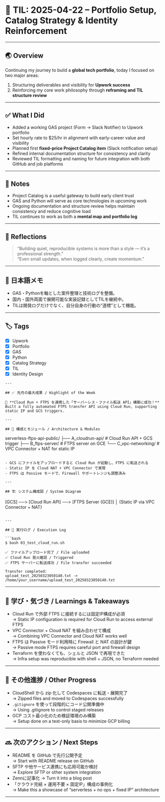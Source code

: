 # 📘 TIL: 2025-04-22 – Portfolio Setup, Catalog Strategy & Identity Reinforcement

---

## 🌏 Overview

Continuing my journey to build a **global tech portfolio**, today I focused on two major areas:
1. Structuring deliverables and visibility for **Upwork success**
2. Reinforcing my core work philosophy through **reframing and TIL structure review**

---

## ✅ What I Did

- Added a working GAS project (Form → Slack Notifier) to Upwork portfolio  
- Set hourly rate to $25/hr in alignment with early-career value and visibility  
- Planned first **fixed-price Project Catalog item** (Slack notification setup)  
- Refined internal documentation structure for consistency and clarity  
- Reviewed TIL formatting and naming for future integration with both GitHub and job platforms

---

## 🧠 Notes

- Project Catalog is a useful gateway to build early client trust  
- GAS and Python will serve as core technologies in upcoming work  
- Ongoing documentation and structure review helps maintain consistency and reduce cognitive load  
- TIL continues to work as both a **mental map and portfolio log**

---

## 💬 Reflections

> “Building quiet, reproducible systems is more than a style — it’s a professional strength.”  
> “Even small updates, when logged clearly, create momentum.”

---

## 📝 日本語メモ

- GAS・Pythonを軸とした案件整理と技術ログを整備。  
- 国内・国外両面で展開可能な実装記録としてTILを継続中。  
- TILは開発ログだけでなく、自分自身の行動の“道標”として機能。

---

## 🏷️ Tags  
- [x] Upwork  
- [x] Portfolio  
- [x] GAS  
- [x] Python  
- [x] Catalog Strategy  
- [x] TIL  
- [x] Identity Design  
```
---

## ✅ 先月の最大成果 / Highlight of the Week

🚀 **Cloud Run + FTPS を連携した「サーバーレス・ファイル転送 API」構築に成功！**  
Built a fully automated FTPS transfer API using Cloud Run, supporting static IP and GCS triggers.

---

## 🔧 構成とモジュール / Architecture & Modules

```
serverless-ftps-api-public/
├── A_cloudrun-api/      # Cloud Run API + GCS trigger
├── B_ftps-server/       # FTPS server on GCE
└── C_vpc-networking/    # VPC Connector + NAT for static IP
```

- GCS にファイルをアップロードすると Cloud Run が起動し、FTPS に転送される  
- Static IP を Cloud NAT + VPC Connector で実現  
- FTPS は Passive モードで、Firewall やポートレンジも調整済み

---

## 🏗️ システム構成図 / System Diagram

```
[GCS] ──> [Cloud Run API] ──> [FTPS Server (GCE)]
               │
      (Static IP via VPC Connector + NAT)
```

---

## 🧪 実行ログ / Execution Log

```bash
$ bash 03_test_cloud_run.sh

✅ ファイルアップロード完了 / File uploaded  
✅ Cloud Run 発火確認 / Triggered  
✅ FTPS サーバーに転送成功 / File transfer succeeded

Transfer completed:
upload_test_20250323050140.txt -> /home/your_username/upload_test_20250323050140.txt
```

---

## 🧠 学び・気づき / Learnings & Takeaways

- Cloud Run で外部 FTPS に接続するには固定IP構成が必須  
  → Static IP configuration is required for Cloud Run to access external FTPS  
- VPC Connector + Cloud NAT を組み合わせて構成  
  → Combining VPC Connector and Cloud NAT works well  
- FTPS は Passive モード利用時に Firewall と NAT の設計が鍵  
  → Passive mode FTPS requires careful port and firewall design  
- Terraform を使わなくても、シェルと JSON で再現できた  
  → Infra setup was reproducible with shell + JSON, no Terraform needed

---

## 📌 その他進捗 / Other Progress

- CloudShell から zip 化して Codespaces に転送・展開完了  
  → Zipped files and moved to Codespaces successfully  
- `.gitignore` を使って段階的にコード公開準備中  
  → Using .gitignore to control staged releases  
- GCP コスト最小化のため検証環境のみ構築  
  → Setup done on a test-only basis to minimize GCP billing

---

## 🔜 次のアクション / Next Steps

- README を GitHub で先行公開予定  
  → Start with README release on GitHub  
- SFTP や他サービス連携にも応用可能か検討  
  → Explore SFTP or other system integration  
- Zennに記事化
  → Turn it into a blog post
- 「クラウド完結 × 運用不要 × 固定IP」構成の事例化  
  → Make this a showcase of “serverless + no ops + fixed IP” architecture


---
